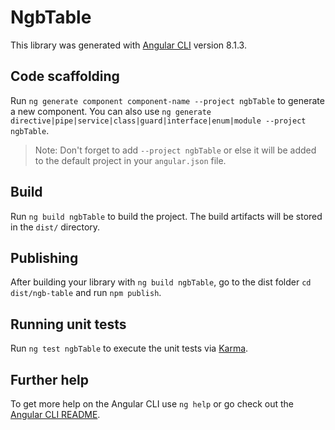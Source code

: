# NgbTable

This library was generated with [Angular CLI](https://github.com/angular/angular-cli) version 8.1.3.

## Code scaffolding

Run `ng generate component component-name --project ngbTable` to generate a new component. You can also use `ng generate directive|pipe|service|class|guard|interface|enum|module --project ngbTable`.
> Note: Don't forget to add `--project ngbTable` or else it will be added to the default project in your `angular.json` file. 

## Build

Run `ng build ngbTable` to build the project. The build artifacts will be stored in the `dist/` directory.

## Publishing

After building your library with `ng build ngbTable`, go to the dist folder `cd dist/ngb-table` and run `npm publish`.

## Running unit tests

Run `ng test ngbTable` to execute the unit tests via [Karma](https://karma-runner.github.io).

## Further help

To get more help on the Angular CLI use `ng help` or go check out the [Angular CLI README](https://github.com/angular/angular-cli/blob/master/README.md).
